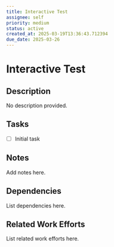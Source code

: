 ```yaml
---
title: Interactive Test
assignee: self
priority: medium
status: active
created_at: 2025-03-19T13:36:43.712394
due_date: 2025-03-26
---
```


# Interactive Test

## Description
No description provided.

## Tasks
- [ ] Initial task

## Notes
Add notes here.

## Dependencies
List dependencies here.

## Related Work Efforts
List related work efforts here.